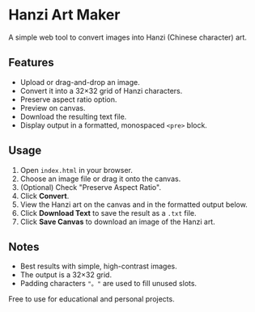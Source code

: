 # Hanzi Art Maker

A simple web tool to convert images into Hanzi (Chinese character) art.

## Features

- Upload or drag-and-drop an image.
- Convert it into a 32×32 grid of Hanzi characters.
- Preserve aspect ratio option.
- Preview on canvas.
- Download the resulting text file.
- Display output in a formatted, monospaced `<pre>` block.

## Usage

1. Open `index.html` in your browser.
2. Choose an image file or drag it onto the canvas.
3. (Optional) Check "Preserve Aspect Ratio".
4. Click **Convert**.
5. View the Hanzi art on the canvas and in the formatted output below.
6. Click **Download Text** to save the result as a `.txt` file.
7. Click **Save Canvas** to download an image of the Hanzi art.

## Notes

- Best results with simple, high-contrast images.
- The output is a 32×32 grid.
- Padding characters `"。"` are used to fill unused slots.

Free to use for educational and personal projects.
